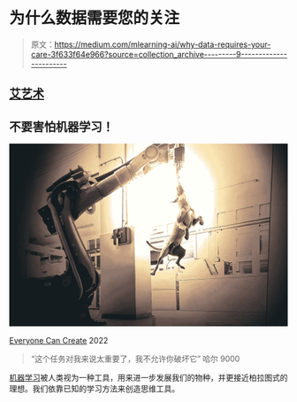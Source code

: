 # 为什么数据需要您的关注

> 原文：<https://medium.com/mlearning-ai/why-data-requires-your-care-3f633f64e966?source=collection_archive---------9----------------------->

## [艾艺术](https://towardsdatascience.com/how-to-start-your-adventure-with-ai-art-fd74afaf30c1)

## 不要害怕机器学习！

![](img/5b9d7b2931fabacf10f22bf51571db36.png)

[Everyone Can Create](/data-driven-fiction/biennales-are-ending-410def29b47b) 2022

> “这个任务对我来说太重要了，我不允许你破坏它”
> 哈尔 9000

[机器学习](/mlearning-ai/what-is-machine-learning-2ec9cacb986c)被人类视为一种工具，用来进一步发展我们的物种，并更接近柏拉图式的理想。我们依靠已知的学习方法来创造思维工具。